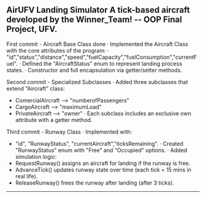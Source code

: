 AirUFV Landing Simulator 
A tick-based aircraft developed by the Winner_Team! -- OOP Final Project, UFV. 
----------------------------------------------------------------------------------

First commit - Aircraft Base Class done
· Implemented the Aircraft Class with the core attributes of the program:
· "id","status","distance","speed","fuelCapacity","fuelConsumption","currentFuel".
· Defined the "AircraftStatus" enum to represent landing process states. 
· Constructor and full encapsulation via getter/setter methods.

Second commit - Specialized Subclasses 
· Added three subclasses that extend "Aircraft" class:
- ComercialAircraft --> "numberofPassengers"
- CargoAircraft --> "maximumLoad" 
- PrivateAircraft --> "owner" 
· Each subclass includes an exclusive own attribute with a getter method. 

Third commit - Runway Class 
· Implemented with:
- "id", "RunwayStatus", "currentAircraft","ticksRemaining".
· Created "RunwayStatus" enum with "Free" and "Occupied" options.
· Added simulation logic:
- RequestRunway() assigns an aircraft for landing if the runway is free.
- AdvanceTick() updates runway state over time (each tick = 15 mins in real life). 
- ReleaseRunway() frees the runway after landing (after 3 ticks).

----------------------------------------------------------------------------------



